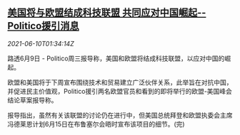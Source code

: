 <!--1623290462000-->
[美国将与欧盟结成科技联盟 共同应对中国崛起--Politico援引消息](https://cn.reuters.com/article/us-eu-tech-alliance-china-0610-idCNKCS2DM03I)
------

<div><i>2021-06-10T01:34:14Z</i></div><p>路透6月9日 - Politico周三报导称，美国和欧盟将结成科技联盟，以应对中国的崛起。</p><p>欧盟和美国将于下周宣布围绕技术和贸易建立广泛伙伴关系，此举旨在对抗中国，并促进民主价值观，Politico援引两名欧盟官员和看到的即将举行的欧盟-美国峰会结论草案报导称。</p><p>报导指出，虽然有关该联盟的讨论仍在进行中，但美国总统拜登和欧盟执委会主席冯德莱恩计划6月15日在布鲁塞尔会晤时宣布该项目的细节。(完)</p>
